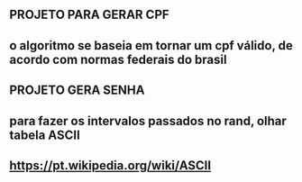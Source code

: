 <!-- MODELO DE PROJETO COM WEBPACK -->

## PROJETO PARA GERAR CPF
## o algoritmo se baseia em tornar um cpf válido, de acordo com normas federais do brasil

## PROJETO GERA SENHA
## para fazer os intervalos passados no rand, olhar tabela ASCII
## https://pt.wikipedia.org/wiki/ASCII